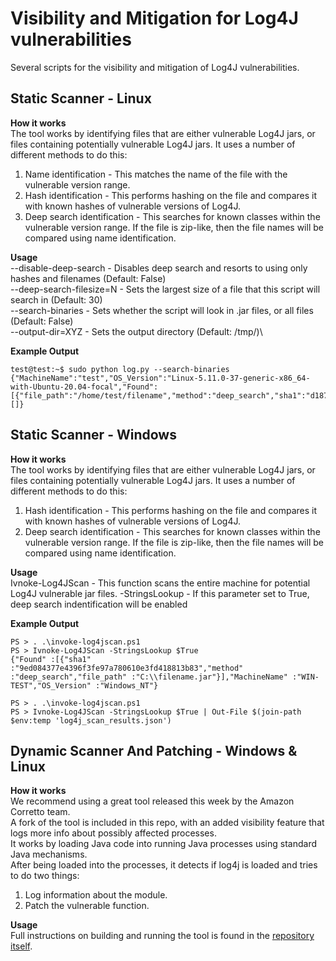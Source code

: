 # Visibility and Mitigation for Log4J vulnerabilities
Several scripts for the visibility and mitigation of Log4J vulnerabilities.
## Static Scanner - Linux
**How it works**\
The tool works by identifying files that are either vulnerable Log4J jars, or files containing potentially vulnerable Log4J jars. It uses a number of different methods to do this:
1. Name identification - This matches the name of the file with the vulnerable version range.
2. Hash identification - This performs hashing on the file and compares it with known hashes of vulnerable versions of Log4J.
3. Deep search identification - This searches for known classes within the vulnerable version range. If the file is zip-like, then the file names will be compared using name identification.

**Usage**\
--disable-deep-search - Disables deep search and resorts to using only hashes and filenames (Default: False)\
--deep-search-filesize=N - Sets the largest size of a file that this script will search in (Default: 30)\
--search-binaries - Sets whether the script will look in .jar files, or all files (Default: False)\
--output-dir=XYZ - Sets the output directory (Default: /tmp/)\

**Example Output**
```
test@test:~$ sudo python log.py --search-binaries
{"MachineName":"test","OS_Version":"Linux-5.11.0-37-generic-x86_64-with-Ubuntu-20.04-focal","Found":[{"file_path":"/home/test/filename","method":"deep_search","sha1":"d1879ffaf40d4fa77d2dafb0163f91fefacefa06"}],"Errors":[]}
```

## Static Scanner - Windows
**How it works**\
The tool works by identifying files that are either vulnerable Log4J jars, or files containing potentially vulnerable Log4J jars. It uses a number of different methods to do this:
1. Hash identification - This performs hashing on the file and compares it with known hashes of vulnerable versions of Log4J.
2. Deep search identification - This searches for known classes within the vulnerable version range. If the file is zip-like, then the file names will be compared using name identification.

**Usage**\
Ivnoke-Log4JScan - This function scans the entire machine for potential Log4J vulnerable jar files.
-StringsLookup - If this parameter set to True, deep search indentification will be enabled

**Example Output**
```
PS > . .\invoke-log4jscan.ps1
PS > Ivnoke-Log4JScan -StringsLookup $True
{"Found" :[{"sha1" :"9ed084377e4396f3fe97a780610e3fd418813b83","method" :"deep_search","file_path" :"C:\\filename.jar"}],"MachineName" :"WIN-TEST","OS_Version" :"Windows_NT"}
```

```
PS > . .\invoke-log4jscan.ps1
PS > Ivnoke-Log4JScan -StringsLookup $True | Out-File $(join-path $env:temp 'log4j_scan_results.json')
```

## Dynamic Scanner And Patching - Windows & Linux
**How it works**  
We recommend using a great tool released this week by the Amazon Corretto team.  
A fork of the tool is included in this repo, with an added visibility feature that logs more info about possibly affected processes.  
It works by loading Java code into running Java processes using standard Java mechanisms.  
After being loaded into the processes, it detects if log4j is loaded and tries to do two things:
1. Log information about the module.  
2. Patch the vulnerable function.  
  
**Usage**  
Full instructions on building and running the tool is found in the [repository itself](https://github.com/SentineLabs/hotpatch-for-apache-log4j2).  




